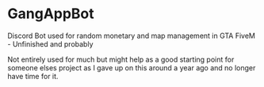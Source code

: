 # GangAppBot
Discord Bot used for random monetary and map management in GTA FiveM - Unfinished and probably

Not entirely used for much but might help as a good starting point for someone elses project as I gave up on this around a year ago and no longer have time for it.
